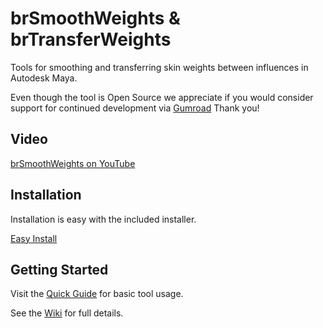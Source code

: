 # brSmoothWeights & brTransferWeights
Tools for smoothing and transferring skin weights between influences in Autodesk Maya.

Even though the tool is Open Source we appreciate if you would consider support for continued development via [Gumroad](https://braverabbit.gumroad.com/l/brSmoothWeightsMaya)
Thank you!

## Video
[brSmoothWeights on YouTube](https://youtu.be/cT5zW-byR_c)

## Installation
Installation is easy with the included installer.

[Easy Install](https://github.com/IngoClemens/brSmoothWeights/wiki/Installation)

## Getting Started
Visit the [Quick Guide](https://github.com/IngoClemens/brSmoothWeights/wiki/Quick-Guide) for basic tool usage.

See the [Wiki](https://github.com/IngoClemens/brSmoothWeights/wiki) for full details.
